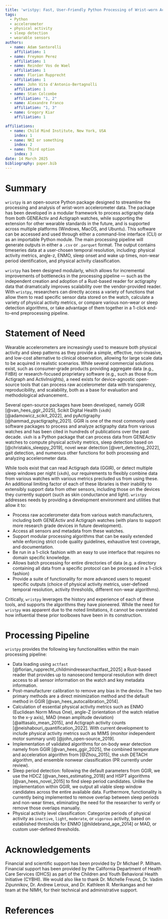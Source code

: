 ```yaml
---
title: 'wristpy: Fast, User-Friendly Python Processing of Wrist-worn Accelerometer Data'
tags:
  - Python
  - accelerometer
  - physical activity
  - sleep detection
  - wearable sensors
authors:
  - name: Adam Santorelli
    affiliation: 1
  - name: Freymon Perez
    affiliation: 1
  - name: Reinder Vos de Wael
    affiliation: 1
  - name: Florian Rupprecht
    affiliation: 1
  - name: John Vito d'Antonio-Bertagnolli
    affiliation: 1
  - name: Stan Colcombe
    affiliation: "1, 2"
  - name: Alexandre Franco
    affiliation: "1, 3"
  - name: Gregory Kiar
    affiliation: 1

affiliations:
  - name: Child Mind Institute, New York, USA
    index: 1
  - name: NKI or something
    index: 2
  - name: Third option
    index: 3
date: 14 March 2025
bibliography: paper.bib
---
```


# Summary

`wristpy` is an open-source Python package designed to streamline the processing and analysis of wrist-worn accelerometer data. The package has been developed in a modular framework to process actigraphy data from both GENEActiv and Actigraph watches, while supporting the extension for other wearable standards in the future, and is supported across multiple platforms (Windows, MacOS, and Ubuntu). This software can be accessed and used through either a command-line interface (CLI) or as an importable Python module. The main processing pipeline will generate outputs in either a `.csv` or `.parquet` format. The output contains timeseries data at a user-chosen temporal resolution, including: physical activity metrics, angle-z, ENMO, sleep onset and wake up times, non-wear period identification, and physical activity classification.


`wristpy` has been designed modularly, which allows for incremental improvements of bottlenecks in the processing pipeline —  such as the independent creation and adoption of a Rust-based reader for actigraphy data that dramatically improves scalability over the vendor-provided reader. With `wristpy`, researchers can directly access a variety of functions that allow them to read specific sensor data stored on the watch, calculate a variety of physical activity metrics, or compare various non-wear or sleep detection algorithms, or take advantage of them together in a 1-click end-to-end preprocessing pipeline.


# Statement of Need

Wearable accelerometers are increasingly used to measure both physical activity and sleep patterns as they provide a simple, effective, non-invasive, and low-cost alternative to clinical observation, allowing for large scale data to be acquired in realistic scenarios. While several commercial solutions exist, such as consumer-grade products providing aggregate data (e.g., FitBit) or research-focused proprietary software (e.g., such as those from Actigraph and ActivInsights), a need exists for device-agnostic open-source tools that can process raw accelerometer data with transparency, reproducibility, and scalability, both as a base for evaluation and methodological advancement..

Several open-source packages have been developed, namely GGIR [@van_hees_ggir_2025], Scikit Digital Health (`skdh`) [@adamowicz_scikit_2022], and pyActigraphy [@hammad_pyactigraphy_2021]. GGIR is one of the most commonly used software packages to process and analyze actigraphy data from various watches and has been cited in hundreds of publications over the past decade. `skdh` is a Python package that can process data from GENEActiv watches to compute physical activity metrics, sleep detection based on [@christakis_sleeppy_2019], novel wear detection [@vert_detecting_2022], gait detection, and numerous other functions for both processing and analyzing accelerometer data. 

While tools exist that can read Actigraph data (GGIR), or detect multiple sleep windows per night (`skdh`), our requirements to flexibly combine data from various watches with various metrics precluded us from using these. An additional limiting factor of each of these libraries is their inability to extensibly support data from other sensors, including those on the devices they currently support (such as skin conductance and light). `wristpy` addresses needs by providing a development environment and utilities that allow it to:
- Process raw accelerometer data from various watch manufacturers, including both GENEActiv and Actigraph watches (with plans to support more research grade devices in future development).
- Access all sensors and metadata from these watches.
- Support modular processing algorithms that can be easily extended while enforcing strict code quality guidelines, exhaustive test coverage, and documentation.
- Be run in a 1-click fashion with an easy to use interface that requires no domain specific knowledge. 
- Allows batch processing for entire directories of data (e.g. a directory containing all data from a specific protocol can be processed in a 1-click fashion)
- Provide a suite of functionality for more advanced users to request specific outputs (choice of physical activity metrics, user-defined temporal resolution, activity thresholds, different non-wear algorithms).

Critically, `wristpy` leverages the history and experience of each of these tools, and supports the algorithms they have pioneered. While the need for `wristpy` was apparent due to the noted limitations, it cannot be overstated how influential these prior toolboxes have been in its construction.


# Processing Pipeline

`wristpy` provides the following key functionalities within the main processing pipeline:

- Data loading using `actfast` [@florian_rupprecht_childmindresearchactfast_2025] a Rust-based reader that provides up to nanosecond temporal resolution with direct access to all sensor information on the watch and key metadata information.
- Post-manufacturer calibration to remove any bias in the device. The two primary methods are a direct minimization method and the default method in GGIR [@van_hees_autocalibration_2014].
- Calculation of essential physical activity metrics such as ENMO (Euclidean Norm Minus One), angle-Z (orientation of the watch relative to the x-y axis), MAD (mean amplitude deviation) [@aittasalo_mean_2015], and Actigraph activity counts [@neishabouri_quantification_2022]. With current development to include physical activity metrics such as MIMS (monitor independent motor summary unit) [@john_open-source_2019].
- Implementation of validated algorithms for on-body wear detection namely from GGIR [@van_hees_ggir_2025], the combined temperature and acceleration algorithm from [@Zhou_2015], the `skdh` DETACH algorithm, and ensemble nonwear classification (PR currently under review).
- Sleep period detection: following the default parameters from GGIR, we use the HDCZ [@van_hees_estimating_2018] and HSPT algorithms [@van_hees_novel_2015] to find sleep period candidates. Unlike the implementation within GGIR, we output all viable sleep window candidates across the entire available data. Furthermore, functionality is currently being implemented to remove overlap between sleep periods and non-wear times, eliminating the need for the researcher to verify or remove those overlaps manually.
- Physical activity level classification: Categorize periods of physical activity as `inactive`, `light`, `moderate`, or `vigorous` activity, based on established thresholds for ENMO [@hildebrand_age_2014] or MAD, or custom user-defined thresholds.

# Acknowledgements 
Financial and scientific support has been provided by Dr Michael P. Milham. Financial support has been provided by the California Department of Health Care Services (DHCS) as part of the Children and Youth Behavioral Health Initiative (CYBHI). We would also like to thank Dr. Michelle Freund, Dr. Vadim Zipunnikov, Dr. Andrew Leroux, and Dr. Kathleen R. Merikangas and her team at the NIMH, for their technical and administrative support.


# References
